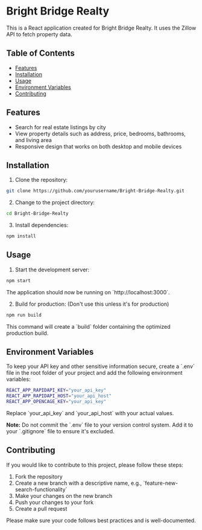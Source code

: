 # Bright Bridge Realty

This is a React application created for Bright Bridge Realty. It uses the Zillow API to fetch property data.

## Table of Contents

- [Features](#features)
- [Installation](#installation)
- [Usage](#usage)
- [Environment Variables](#environment-variables)
- [Contributing](#contributing)

## Features

- Search for real estate listings by city
- View property details such as address, price, bedrooms, bathrooms, and living area
- Responsive design that works on both desktop and mobile devices

## Installation

1. Clone the repository:

```bash
git clone https://github.com/yourusername/Bright-Bridge-Realty.git
```

2. Change to the project directory:

```bash
cd Bright-Bridge-Realty
```

3. Install dependencies:

```bash
npm install
```

## Usage

1. Start the development server:

```bash
npm start
```

The application should now be running on \`http://localhost:3000`.

2. Build for production: (Don't use this unless it's for production)

```bash
npm run build
```

This command will create a \`build\` folder containing the optimized production build.

## Environment Variables

To keep your API key and other sensitive information secure, create a \`.env\` file in the root folder of your project and add the following environment variables:

```bash
REACT_APP_RAPIDAPI_KEY="your_api_key"
REACT_APP_RAPIDAPI_HOST="your_api_host"
REACT_APP_OPENCAGE_KEY="your_api_key"
```

Replace \`your_api_key\` and \`your_api_host\` with your actual values.

**Note:** Do not commit the \`.env\` file to your version control system. Add it to your \`.gitignore\` file to ensure it's excluded.

## Contributing

If you would like to contribute to this project, please follow these steps:

1. Fork the repository
2. Create a new branch with a descriptive name, e.g., \`feature-new-search-functionality\`
3. Make your changes on the new branch
4. Push your changes to your fork
5. Create a pull request

Please make sure your code follows best practices and is well-documented.
